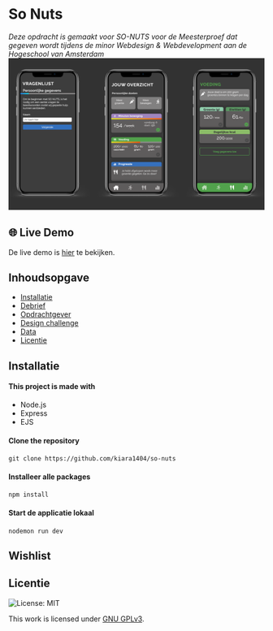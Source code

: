 # So Nuts
_Deze opdracht is gemaakt voor SO-NUTS  voor de Meesterproef dat gegeven wordt tijdens de minor Webdesign & Webdevelopment aan de Hogeschool van Amsterdam_
<img src="screens.png" width="800px" alt="screenshots">

##  🌐 Live Demo
De live demo is [hier](https://cmd-so-nuts.herokuapp.com/) te bekijken.
## Inhoudsopgave
  * [Installatie](#installatie)
  * [Debrief](#debrief)
  * [Opdrachtgever](#opdrachtgever)
  * [Design challenge](#design-challege)
  * [Data](#data)
  * [Licentie](#licentie)

## Installatie
#### This project is made with
* Node.js
* Express
* EJS

#### Clone the repository
```
git clone https://github.com/kiara1404/so-nuts
```

#### Installeer alle packages
```
npm install
```

#### Start de applicatie lokaal
```
nodemon run dev
```


## Wishlist

## Licentie

![License: MIT](https://img.shields.io/badge/License-MIT-yellow.svg)

This work is licensed under [GNU GPLv3](./LICENSE).

